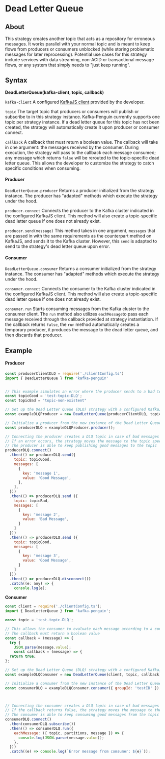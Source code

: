 # Dead Letter Queue

## About

This strategy creates another topic that acts as a repository for erroneous messages. It works parallel with your normal topic and is meant to keep flows from producers or consumers unblocked \(while storing problematic messages for later reprocessing\).  Potential use cases for this strategy include services with data streaming, non-ACID or transactional message flows, or any system that simply needs to "just keep running". 

## Syntax

**DeadLetterQueue\(kafka-client, topic, callback\)**

`kafka-client` A configured  [KafkaJS client](https://kafka.js.org/docs/configuration) provided by the developer.

`topic` The target topic that producers or consumers will publish or subscribe to in this strategy instance. Kafka-Penguin currently supports one topic per strategy instance. If a dead letter queue for this topic has not been created, the strategy will automatically create it upon producer or consumer connect. 

`callback` A callback that must return a boolean value. The callback will take in one argument: the messages received by the consumer. During execution, the strategy will pass to the callback each message consumed; any message which returns `false` will be rerouted to the topic-specific dead letter queue. This allows the developer to customize the strategy to catch specific conditions when consuming. 

#### **Producer**

`DeadLetterQueue.producer` Returns a producer initialized from the strategy instance. The producer has "adapted" methods which execute the strategy under the hood. 

`producer.connect`  Connects the producer to the Kafka cluster indicated in the configured KafkaJS client. This method will also create a topic-specific dead letter queue if one does not already exist. 

`producer.send(message)` This method takes in one argument, `messages` that are passed in with the same requirements as the counterpart method on KafkaJS, and sends it to the Kafka cluster. However, this `send` is adapted to send to the strategy's dead letter queue upon error. 

#### Consumer

`DeadLetterQueue.consumer` Returns a consumer initialized from the strategy instance. The consumer has "adapted" methods which execute the strategy under the hood. 

`consumer.connect`  Connects the consumer to the Kafka cluster indicated in the configured KafkaJS client. This method will also create a topic-specific dead letter queue if one does not already exist. 

`consumer.run` Starts consuming messages from the Kafka cluster to the consumer client. The `run` method also utilizes `eachMessage`to pass each message received through the callback provided at strategy instantiation. If the callback returns `false`, the `run` method automatically creates a temporary producer, it produces the message to the dead letter queue, and then discards that producer. 

## Example

#### Producer

```javascript
const producerClientDLQ = require('./clientConfig.ts')
import { DeadLetterQueue } from 'kafka-penguin'


// This example simulates an error where the producer sends to a bad topic
const topicGood = 'test-topic-DLQ';
const topicBad = "topic-non-existent"

// Set up the Dead Letter Queue (DLQ) strategy with a configured KafkaJS client, a topic, and a callback that evaluates to a boolean
const exampleDLQProducer = new DeadLetterQueue(producerClientDLQ, topicGood, true);

// Initialize a producer from the new instance of the Dead Letter Queue strategy
const producerDLQ = exampleDLQProducer.producer();

// Connecting the producer creates a DLQ topic in case of bad messages
// If an error occurs, the strategy moves the message to the topic specific DLQ
// The producer is able to keep publishing good messages to the topic
producerDLQ.connect()
  .then(() => producerDLQ.send({
    topic: topicGood,
    messages: [
      {
        key: 'message 1',
        value: 'Good Message',
      },
    ],
  }))
  .then(() => producerDLQ.send ({
    topic: topicBad,
    messages: [
      {
        key: 'message 2',
        value: 'Bad Message',
      }
    ]
  }))
  .then(() => producerDLQ.send ({
    topic: topicGood,
    messages: [
      {
        key: 'message 3',
        value: 'Good Message',
      }
    ]
  })) 
  .then(() => producerDLQ.disconnect())
  .catch((e: any) => {
    console.log(e);


```

**Consumer**

```javascript
const client = require('./clientConfig.ts');
import { DeadLetterQueue } from 'kafka-penguin';

const topic = 'test-topic-DLQ';

// This allows the consumer to evaluate each message according to a condition
// The callback must return a boolean value
const callback = (message) => {
  try {
    JSON.parse(message.value);
	const callback = (message) => {
  return true;
};

// Set up the Dead Letter Queue (DLQ) strategy with a configured KafkaJS client, a topic, and the evaluating callback
const exampleDLQConsumer = new DeadLetterQueue(client, topic, callback);

// Initialize a consumer from the new instance of the Dead Letter Queue strategy
const consumerDLQ = exampleDLQConsumer.consumer({ groupId: 'testID' });



// Connecting the consumer creates a DLQ topic in case of bad messages
// If the callback returns false, the strategy moves the message to the topic specific DLQ
// The consumer is able to keep consuming good messages from the topic
consumerDLQ.connect()
  .then(consumerDLQ.subscribe())
  .then(() => consumerDLQ.run({
    eachMessage: ({ topic, partitions, message }) => {
      console.log(JSON.parse(message.value));
    },
  }))
  .catch((e) => console.log(`Error message from consumer: ${e}`));



```

